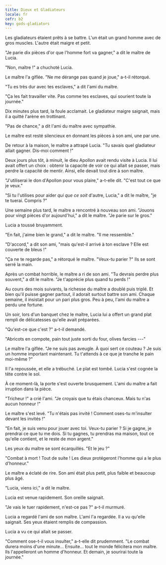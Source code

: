 ```yaml
---
title: Dieux et Gladiateurs
locale: fr
cefr: b2
key: gods-gladiators
---
```


Les gladiateurs étaient prêts à se battre. L'un était un grand homme avec de gros muscles. L'autre était maigre et petit.

"Je parie dix pièces d'or que l'homme fort va gagner," a dit le maître de Lucia.

"Non, maître !" a chuchoté Lucia.

Le maître l'a giflée. "Ne me dérange pas quand je joue," a-t-il rétorqué.

"Tu es très dur avec tes esclaves," a dit l'ami du maître.

"Ça les fait travailler vite. Pas comme tes esclaves, qui sourient toute la journée."

Dix minutes plus tard, la foule acclamait. Le gladiateur maigre saignait, mais il a quitté l'arène en trottinant.

"Pas de chance," a dit l'ami du maître avec sympathie.

Le maître est resté silencieux en donnant les pièces à son ami, une par une.

De retour à la maison, le maître a attrapé Lucia. "Tu savais quel gladiateur allait gagner. Dis-moi comment !"

Deux jours plus tôt, à minuit, le dieu Apollon avait rendu visite à Lucia. Il lui avait offert un choix : obtenir la capacité de voir ce qui allait se passer, mais perdre la capacité de mentir. Ainsi, elle devait tout dire à son maître.

"J'utiliserai le don d'Apollon pour vous plaire," a-t-elle dit. "C'est tout ce que je veux."

"Si tu l'utilises pour aider *qui que ce soit* d'autre, Lucia," a dit le maître, "je te tuerai. Compris ?"

Une semaine plus tard, le maître a rencontré à nouveau son ami. "Jouons pour vingt pièces d'or aujourd'hui," a dit le maître. "Je parie sur le gros."

Lucia a toussé bruyamment.

"En fait, j'aime bien le grand," a dit le maître. "Il me ressemble."

"D'accord," a dit son ami, "mais qu'est-il arrivé à ton esclave ? Elle est couverte de bleus !"

"Ça ne te regarde pas," a rétorqué le maître. "Veux-tu parier ?" Ils se sont serré la main.

Après un combat horrible, le maître a ri de son ami. "Tu devrais perdre plus souvent," a dit le maître. "Je t'apprécie plus quand tu perds !"

Au cours des mois suivants, la richesse du maître a doublé puis triplé. Et bien qu'il puisse gagner partout, il adorait surtout battre son ami. Chaque semaine, il insistait pour un pari plus gros. Peu à peu, l'ami du maître a perdu une fortune.

Un soir, lors d'un banquet chez le maître, Lucia lui a offert un grand plat rempli de délicatesses qu'elle avait préparées.

"Qu'est-ce que c'est ?" a-t-il demandé.

"Abricots en compote, pain tout juste sorti du four, olives farcies ---"

Le maître l'a giflée. "Je ne suis pas aveugle. À quoi sert ce couteau ? Je suis un homme important maintenant. Tu t'attends à ce que je tranche le pain moi-même ?"

Il l'a repoussée, et elle a trébuché. Le plat est tombé. Lucia s'est cognée la tête contre le sol.

À ce moment-là, la porte s'est ouverte brusquement. L'ami du maître a fait irruption dans la pièce.

"Tricheur !" a crié l'ami. "Je croyais que tu étais chanceux. Mais tu n'as aucun honneur !"

Le maître s'est levé. "Tu n'étais pas invité ! Comment oses-tu m'insulter devant les invités !"

"En fait, je suis venu pour jouer avec toi. Veux-tu parier ? Si je gagne, je prendrai ce que tu me dois. Si tu gagnes, tu prendras ma maison, tout ce qu'elle contient, et le reste de mon argent."

Les yeux du maître se sont écarquillés. "Et le jeu ?"

"Combat à mort ! Tout de suite ! Les dieux protégeront l'homme qui a le plus d'honneur."

Le maître a éclaté de rire. Son ami était plus petit, plus faible et beaucoup plus âgé.

"Lucia, viens ici," a dit le maître.

Lucia est venue rapidement. Son oreille saignait.

"Je vais le tuer rapidement, n'est-ce pas ?" a-t-il murmuré.

Lucia a regardé l'ami de son maître. L'ami l'a regardée. Il a vu qu'elle saignait. Ses yeux étaient remplis de compassion.

Lucia a vu ce qui allait se passer.

"Comment ose-t-il vous insulter," a-t-elle dit prudemment. "Le combat durera moins d'une minute... Ensuite... tout le monde félicitera mon maître. Ils l'appelleront un homme d'honneur. Et demain, je sourirai toute la journée."